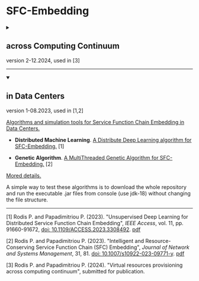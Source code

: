 # SFC-Embedding 

<details>
<summary><H2>across Computing Continuum</H2> version 2-12.2024, used in [3]</summary>

[Algorithms and simulation tools for Service Function Chain deployment across the Computing Continuum.](Computing_Continuum)

Incorporates the following embedding methods

* **Hybrid framework**.

* **Genetic Algorithm**.

* **Distributed Deep Learning**. 

* **Distributed Greedy algorithm**.

A simple way to test these algorithms is to download the whole repository and run the executable [.jar files](Computing_Continuum/jar), 
from console (use jdk-18) without changing the file structure.

[Documentation.](https://rodispantelis.github.io/SFC-Embedding/Computing_Continuum/index.html)

</details>

---

<details open>
<summary><H2>in Data Centers</H2> version 1-08.2023, used in [1,2]</summary>

[Algorithms and simulation tools for Service Function Chain Embedding in Data Centers.](DataCenters)

* **Distributed Machine Learning**. [A Distribute Deep Learning algorithm for SFC-Embedding.](DataCenters/Distributed-DeepLearning_v1) [1]

* **Genetic Algorithm**. [A MultiThreaded Genetic Algorithm for SFC-Embedding.](DataCenters/Genetic_Algorithm_v1) [2]

[Mored details.](https://rodispantelis.github.io/SFC-Embedding/DataCenters)

A simple way to test these algorithms is to download the whole repository and run the executable .jar files from console (use jdk-18) 
without changing the file structure.

</details>

---
[1] Rodis P. and Papadimitriou P. (2023). "Unsupervised Deep Learning for Distributed Service Function Chain Embedding", 
*IEEE Access*, vol. 11, pp. 91660-91672, [doi: 10.1109/ACCESS.2023.3308492](https://doi.org/10.1109/ACCESS.2023.3308492). [pdf](https://ieeexplore.ieee.org/stamp/stamp.jsp?tp=&arnumber=10229131)

[2] Rodis P. and Papadimitriou P. (2023). "Intelligent and Resource-Conserving Service Function Chain (SFC) Embedding", 
*Journal of Network and Systems Management*, 31, 81. [doi: 10.1007/s10922-023-09771-y](https://doi.org/10.1007/s10922-023-09771-y). [pdf](https://link.springer.com/content/pdf/10.1007/s10922-023-09771-y.pdf?pdf=button)

[3] Rodis P. and Papadimitriou P. (2024). "Virtual resources provisioning across computing continuum", submitted for publication.
